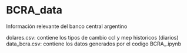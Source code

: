 # BCRA_data
Información relevante del banco central argentino


dolares.csv: contiene los tipos de cambio ccl y mep historicos (diarios)
data_bcra.csv: contiene los datos generados por el codigo BCRA_.ipynb
